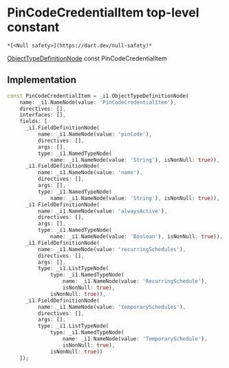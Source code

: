 


# PinCodeCredentialItem top-level constant






    *[<Null safety>](https://dart.dev/null-safety)*


[ObjectTypeDefinitionNode](https://pub.dev/documentation/gql/0.13.0/ast/ObjectTypeDefinitionNode-class.html) const PinCodeCredentialItem
  







## Implementation

```dart
const PinCodeCredentialItem = _i1.ObjectTypeDefinitionNode(
    name: _i1.NameNode(value: 'PinCodeCredentialItem'),
    directives: [],
    interfaces: [],
    fields: [
      _i1.FieldDefinitionNode(
          name: _i1.NameNode(value: 'pinCode'),
          directives: [],
          args: [],
          type: _i1.NamedTypeNode(
              name: _i1.NameNode(value: 'String'), isNonNull: true)),
      _i1.FieldDefinitionNode(
          name: _i1.NameNode(value: 'name'),
          directives: [],
          args: [],
          type: _i1.NamedTypeNode(
              name: _i1.NameNode(value: 'String'), isNonNull: true)),
      _i1.FieldDefinitionNode(
          name: _i1.NameNode(value: 'alwaysActive'),
          directives: [],
          args: [],
          type: _i1.NamedTypeNode(
              name: _i1.NameNode(value: 'Boolean'), isNonNull: true)),
      _i1.FieldDefinitionNode(
          name: _i1.NameNode(value: 'recurringSchedules'),
          directives: [],
          args: [],
          type: _i1.ListTypeNode(
              type: _i1.NamedTypeNode(
                  name: _i1.NameNode(value: 'RecurringSchedule'),
                  isNonNull: true),
              isNonNull: true)),
      _i1.FieldDefinitionNode(
          name: _i1.NameNode(value: 'temporarySchedules'),
          directives: [],
          args: [],
          type: _i1.ListTypeNode(
              type: _i1.NamedTypeNode(
                  name: _i1.NameNode(value: 'TemporarySchedule'),
                  isNonNull: true),
              isNonNull: true))
    ]);
```








